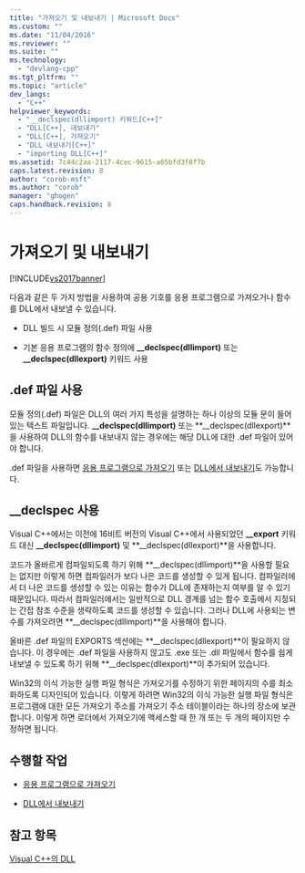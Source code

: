 ```yaml
---
title: "가져오기 및 내보내기 | Microsoft Docs"
ms.custom: ""
ms.date: "11/04/2016"
ms.reviewer: ""
ms.suite: ""
ms.technology: 
  - "devlang-cpp"
ms.tgt_pltfrm: ""
ms.topic: "article"
dev_langs: 
  - "C++"
helpviewer_keywords: 
  - "__declspec(dllimport) 키워드[C++]"
  - "DLL[C++], 내보내기"
  - "DLL[C++], 가져오기"
  - "DLL 내보내기[C++]"
  - "importing DLL[C++]"
ms.assetid: 7c44c2aa-2117-4cec-9615-a65bfd3f8f7b
caps.latest.revision: 8
author: "corob-msft"
ms.author: "corob"
manager: "ghogen"
caps.handback.revision: 8
---
```

# 가져오기 및 내보내기
[!INCLUDE[vs2017banner](../assembler/inline/includes/vs2017banner.md)]

다음과 같은 두 가지 방법을 사용하여 공용 기호를 응용 프로그램으로 가져오거나 함수를 DLL에서 내보낼 수 있습니다.  
  
-   DLL 빌드 시 모듈 정의\(.def\) 파일 사용  
  
-   기본 응용 프로그램의 함수 정의에 **\_\_declspec\(dllimport\)** 또는 **\_\_declspec\(dllexport\)** 키워드 사용  
  
## .def 파일 사용  
 모듈 정의\(.def\) 파일은 DLL의 여러 가지 특성을 설명하는 하나 이상의 모듈 문이 들어 있는 텍스트 파일입니다.  **\_\_declspec\(dllimport\)** 또는 **\_\_declspec\(dllexport\)**을 사용하여 DLL의 함수를 내보내지 않는 경우에는 해당 DLL에 대한 .def 파일이 있어야 합니다.  
  
 .def 파일을 사용하면 [응용 프로그램으로 가져오기](../build/importing-using-def-files.md) 또는 [DLL에서 내보내기](../build/exporting-from-a-dll-using-def-files.md)도 가능합니다.  
  
## \_\_declspec 사용  
 Visual C\+\+에서는 이전에 16비트 버전의 Visual C\+\+에서 사용되었던 **\_\_export** 키워드 대신 **\_\_declspec\(dllimport\)** 및 **\_\_declspec\(dllexport\)**을 사용합니다.  
  
 코드가 올바르게 컴파일되도록 하기 위해 **\_\_declspec\(dllimport\)**을 사용할 필요는 없지만 이렇게 하면 컴파일러가 보다 나은 코드를 생성할 수 있게 됩니다.  컴파일러에서 더 나은 코드를 생성할 수 있는 이유는 함수가 DLL에 존재하는지 여부를 알 수 있기 때문입니다. 따라서 컴파일러에서는 일반적으로 DLL 경계를 넘는 함수 호출에서 지정되는 간접 참조 수준을 생략하도록 코드를 생성할 수 있습니다.  그러나 DLL에 사용되는 변수를 가져오려면 **\_\_declspec\(dllimport\)**을 사용해야 합니다.  
  
 올바른 .def 파일의 EXPORTS 섹션에는 **\_\_declspec\(dllexport\)**이 필요하지 않습니다.  이 경우에는 .def 파일을 사용하지 않고도 .exe 또는 .dll 파일에서 함수를 쉽게 내보낼 수 있도록 하기 위해 **\_\_declspec\(dllexport\)**이 추가되어 있습니다.  
  
 Win32의 이식 가능한 실행 파일 형식은 가져오기를 수정하기 위한 페이지의 수를 최소화하도록 디자인되어 있습니다.  이렇게 하려면 Win32의 이식 가능한 실행 파일 형식은 프로그램에 대한 모든 가져오기 주소를 가져오기 주소 테이블이라는 하나의 장소에 보관합니다.  이렇게 하면 로더에서 가져오기에 액세스할 때 한 개 또는 두 개의 페이지만 수정하면 됩니다.  
  
## 수행할 작업  
  
-   [응용 프로그램으로 가져오기](../build/importing-into-an-application-using-declspec-dllimport.md)  
  
-   [DLL에서 내보내기](../build/exporting-from-a-dll.md)  
  
## 참고 항목  
 [Visual C\+\+의 DLL](../build/dlls-in-visual-cpp.md)
